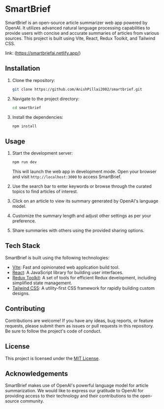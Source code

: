 # SmartBrief

SmartBrief is an open-source article summarizer web app powered by OpenAI. It utilizes advanced natural language processing capabilities to provide users with concise and accurate summaries of articles from various sources. This project is built using Vite, React, Redux Toolkit, and Tailwind CSS.

link: (https://smartbriefai.netlify.app/)
## Installation

1. Clone the repository:

   ```bash
   git clone https://github.com/AnishPillai2002/smartbrief.git
   ```

2. Navigate to the project directory:

   ```bash
   cd smartbrief
   ```

3. Install the dependencies:

   ```bash
   npm install
   ```

## Usage

1. Start the development server:

   ```bash
   npm run dev
   ```

   This will launch the web app in development mode. Open your browser and visit `http://localhost:3000` to access SmartBrief.

2. Use the search bar to enter keywords or browse through the curated topics to find articles of interest.

3. Click on an article to view its summary generated by OpenAI's language model.

4. Customize the summary length and adjust other settings as per your preference.

5. Share summaries with others using the provided sharing options.

## Tech Stack

SmartBrief is built using the following technologies:

- [Vite](https://vitejs.dev/): Fast and opinionated web application build tool.
- [React](https://reactjs.org/): A JavaScript library for building user interfaces.
- [Redux Toolkit](https://redux-toolkit.js.org/): A set of tools for efficient Redux development, including simplified state management.
- [Tailwind CSS](https://tailwindcss.com/): A utility-first CSS framework for rapidly building custom designs.

## Contributing

Contributions are welcome! If you have any ideas, bug reports, or feature requests, please submit them as issues or pull requests in this repository. Be sure to follow the project's code of conduct.

## License

This project is licensed under the [MIT License](LICENSE).

## Acknowledgements

SmartBrief makes use of OpenAI's powerful language model for article summarization. We would like to express our gratitude to OpenAI for providing access to their technology and their contributions to the open-source community.
